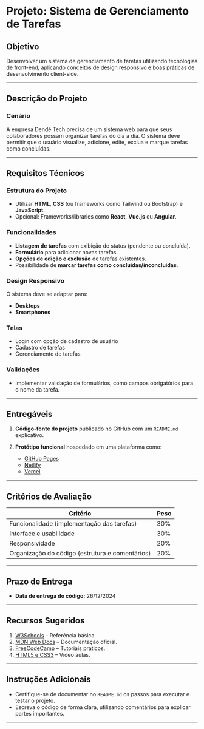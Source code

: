 # Projeto: Sistema de Gerenciamento de Tarefas

## Objetivo
Desenvolver um sistema de gerenciamento de tarefas utilizando tecnologias de front-end, aplicando conceitos de design responsivo e boas práticas de desenvolvimento client-side.

---

## Descrição do Projeto
### Cenário  
A empresa Dendê Tech precisa de um sistema web para que seus colaboradores possam organizar tarefas do dia a dia. O sistema deve permitir que o usuário visualize, adicione, edite, exclua e marque tarefas como concluídas.

---

## Requisitos Técnicos

### Estrutura do Projeto
- Utilizar **HTML**, **CSS** (ou frameworks como Tailwind ou Bootstrap) e **JavaScript**.
- Opcional: Frameworks/libraries como **React**, **Vue.js** ou **Angular**.

### Funcionalidades
- **Listagem de tarefas** com exibição de status (pendente ou concluída).  
- **Formulário** para adicionar novas tarefas.  
- **Opções de edição e exclusão** de tarefas existentes.  
- Possibilidade de **marcar tarefas como concluídas/inconcluídas**.

### Design Responsivo
O sistema deve se adaptar para:
- **Desktops**
- **Smartphones**

### Telas
- Login com opção de cadastro de usuário
- Cadastro de tarefas
- Gerenciamento de tarefas

### Validações
- Implementar validação de formulários, como campos obrigatórios para o nome da tarefa.

---

## Entregáveis

1. **Código-fonte do projeto** publicado no GitHub com um `README.md` explicativo.  

2. **Protótipo funcional** hospedado em uma plataforma como:
   - [GitHub Pages](https://pages.github.com/)
   - [Netlify](https://www.netlify.com/)  
   - [Vercel](https://vercel.com/)  

---

## Critérios de Avaliação

| Critério                          | Peso  |
|-----------------------------------|-------|
| Funcionalidade (implementação das tarefas) | 30%   |
| Interface e usabilidade           | 30%   |
| Responsividade                    | 20%   |
| Organização do código (estrutura e comentários) | 20%   |

---

## Prazo de Entrega

- **Data de entrega do código:** 26/12/2024

---

## Recursos Sugeridos

1. [W3Schools](https://www.w3schools.com/) – Referência básica.  
2. [MDN Web Docs](https://developer.mozilla.org/) – Documentação oficial.  
3. [FreeCodeCamp](https://www.freecodecamp.org/) – Tutoriais práticos.
4. [HTML5 e CSS3](https://www.youtube.com/playlist?list=PLHz_AreHm4dkZ9-atkcmcBaMZdmLHft8n) – Vídeo aulas.

---

## Instruções Adicionais

- Certifique-se de documentar no `README.md` os passos para executar e testar o projeto.
- Escreva o código de forma clara, utilizando comentários para explicar partes importantes.

---



